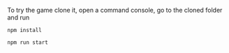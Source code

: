To try the game clone it, open a command console, go to the cloned folder and run
```
npm install
```
```
npm run start
```
